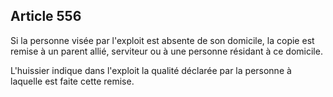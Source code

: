 Article 556
----
Si la personne visée par l'exploit est absente de son domicile, la copie est
remise à un parent allié, serviteur ou à une personne résidant à ce domicile.

L'huissier indique dans l'exploit la qualité déclarée par la personne à laquelle
est faite cette remise.
